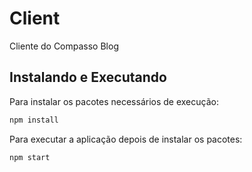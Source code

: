 # Client

Cliente do Compasso Blog

## Instalando e Executando

Para instalar os pacotes necessários de execução:

```sh
npm install
```

Para executar a aplicação depois de instalar os pacotes:

```sh
npm start
```
